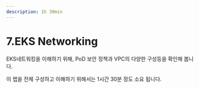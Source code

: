```yaml
---
description: 1h 30min
---
```


# 7.EKS Networking

EKS네트워킹을 이해하기 위해, PoD 보안 정책과 VPC의 다양한 구성등을 확인해 봅니다.

이 랩을 전체 구성하고 이해하기 위해서는 1시간 30분 정도 소요 됩니다. 

